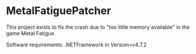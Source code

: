 # MetalFatiguePatcher
This project exists to fix the crash due to "too little memory available" in the game Metal Fatigue.

Software requirements: .NETFramework in Version=v4.7.2
